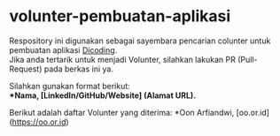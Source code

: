 # volunter-pembuatan-aplikasi
Respository ini digunakan sebagai sayembara pencarian colunter untuk pembuatan aplikasi [Dicoding](www.dicoding.com). <br>
Jika anda tertarik untuk menjadi Volunter, silahkan lakukan PR (Pull-Request) pada berkas ini ya. <br>

Silahkan gunakan format berikut: <br>
**\*Nama, [Linkedln/GitHub/Website] (Alamat URL).**

Berikut adalah daftar Volunter yang diterima:
*Oon Arfiandwi, [oo.or.id] (https://oo.or.id)
